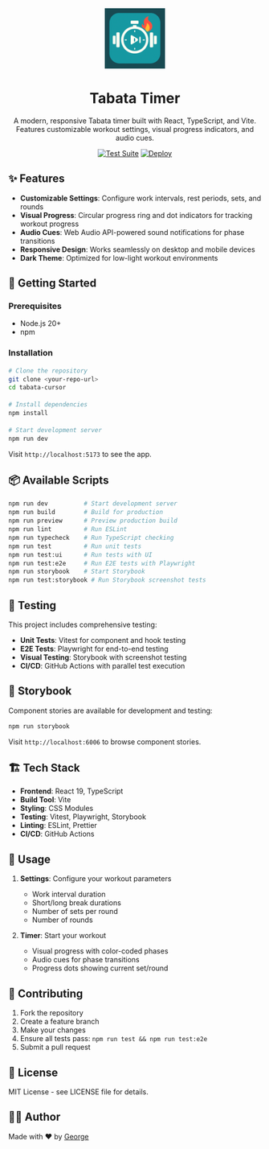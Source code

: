<div align="center">
  <img src="./public/tabata-icon.png" alt="Tabata Timer" width="120" height="120">
  
  # Tabata Timer
  
  A modern, responsive Tabata timer built with React, TypeScript, and Vite. Features customizable workout settings, visual progress indicators, and audio cues.
  
  [![Test Suite](https://github.com/YOUR_USERNAME/tabata-cursor/actions/workflows/test.yml/badge.svg)](https://github.com/YOUR_USERNAME/tabata-cursor/actions/workflows/test.yml)
  [![Deploy](https://github.com/YOUR_USERNAME/tabata-cursor/actions/workflows/deploy.yml/badge.svg)](https://github.com/YOUR_USERNAME/tabata-cursor/actions/workflows/deploy.yml)
  
</div>

## ✨ Features

- **Customizable Settings**: Configure work intervals, rest periods, sets, and rounds
- **Visual Progress**: Circular progress ring and dot indicators for tracking workout progress
- **Audio Cues**: Web Audio API-powered sound notifications for phase transitions
- **Responsive Design**: Works seamlessly on desktop and mobile devices
- **Dark Theme**: Optimized for low-light workout environments

## 🚀 Getting Started

### Prerequisites

- Node.js 20+ 
- npm

### Installation

```bash
# Clone the repository
git clone <your-repo-url>
cd tabata-cursor

# Install dependencies
npm install

# Start development server
npm run dev
```

Visit `http://localhost:5173` to see the app.

## 📦 Available Scripts

```bash
npm run dev          # Start development server
npm run build        # Build for production
npm run preview      # Preview production build
npm run lint         # Run ESLint
npm run typecheck    # Run TypeScript checking
npm run test         # Run unit tests
npm run test:ui      # Run tests with UI
npm run test:e2e     # Run E2E tests with Playwright
npm run storybook    # Start Storybook
npm run test:storybook # Run Storybook screenshot tests
```

## 🧪 Testing

This project includes comprehensive testing:

- **Unit Tests**: Vitest for component and hook testing
- **E2E Tests**: Playwright for end-to-end testing
- **Visual Testing**: Storybook with screenshot testing
- **CI/CD**: GitHub Actions with parallel test execution

## 🎨 Storybook

Component stories are available for development and testing:

```bash
npm run storybook
```

Visit `http://localhost:6006` to browse component stories.

## 🏗️ Tech Stack

- **Frontend**: React 19, TypeScript
- **Build Tool**: Vite
- **Styling**: CSS Modules
- **Testing**: Vitest, Playwright, Storybook
- **Linting**: ESLint, Prettier
- **CI/CD**: GitHub Actions

## 📱 Usage

1. **Settings**: Configure your workout parameters
   - Work interval duration
   - Short/long break durations
   - Number of sets per round
   - Number of rounds

2. **Timer**: Start your workout
   - Visual progress with color-coded phases
   - Audio cues for phase transitions
   - Progress dots showing current set/round

## 🤝 Contributing

1. Fork the repository
2. Create a feature branch
3. Make your changes
4. Ensure all tests pass: `npm run test && npm run test:e2e`
5. Submit a pull request

## 📄 License

MIT License - see LICENSE file for details.

## 👨‍💻 Author

Made with ❤️ by [George](https://iamgeorge.dev/)